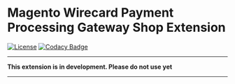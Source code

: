 # Magento Wirecard Payment Processing Gateway Shop Extension

[![License](https://img.shields.io/badge/license-GPLv3-blue.svg)](https://raw.githubusercontent.com/wirecard/magento-ee/master/LICENSE)
[![Codacy Badge](https://api.codacy.com/project/badge/Grade/2d8b7770ca0342f880e5e63f44b4d881)](https://www.codacy.com/app/Wirecard/magento-ee?utm_source=github.com&amp;utm_medium=referral&amp;utm_content=wirecard/magento-ee&amp;utm_campaign=Badge_Grade)


***
**This extension is in development. Please do not use yet** 
***
